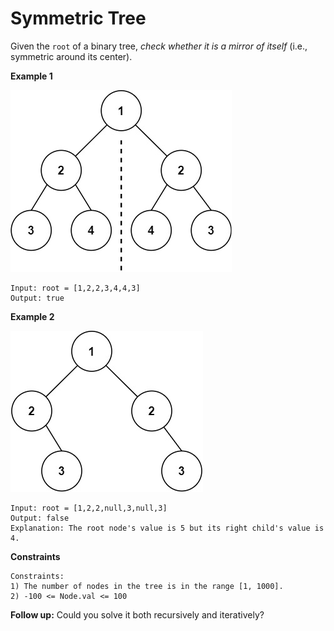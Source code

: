 # Symmetric Tree
Given the ```root``` of a binary tree, *check whether it is a mirror of itself* (i.e., symmetric around its center).

**Example 1**

![img.png](img.png)
```
Input: root = [1,2,2,3,4,4,3]
Output: true
```
**Example 2**

![img2.png](img_1.png)
```
Input: root = [1,2,2,null,3,null,3]
Output: false
Explanation: The root node's value is 5 but its right child's value is 4.
```
**Constraints**
```
Constraints:
1) The number of nodes in the tree is in the range [1, 1000].
2) -100 <= Node.val <= 100
```
**Follow up:** Could you solve it both recursively and iteratively?